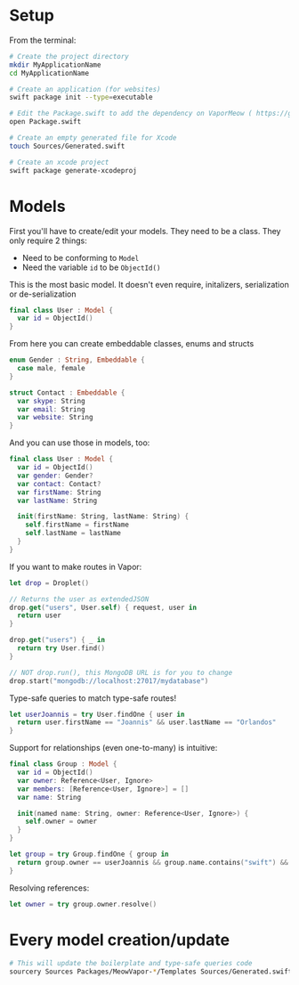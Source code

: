 # Setup

From the terminal:

```bash
# Create the project directory
mkdir MyApplicationName
cd MyApplicationName

# Create an application (for websites)
swift package init --type=executable

# Edit the Package.swift to add the dependency on VaporMeow ( https://github.com/OpenKitten/MeowVaporExample/blob/master/Package.swift )
open Package.swift

# Create an empty generated file for Xcode
touch Sources/Generated.swift

# Create an xcode project
swift package generate-xcodeproj
```

# Models

First you'll have to create/edit your models. They need to be a class. They only require 2 things:

- Need to be conforming to `Model`
- Need the variable `id` to be `ObjectId()`

This is the most basic model. It doesn't even require, initalizers, serialization or de-serialization

```swift
final class User : Model {
  var id = ObjectId()
}
```

From here you can create embeddable classes, enums and structs

```swift
enum Gender : String, Embeddable {
  case male, female
}
```

```swift
struct Contact : Embeddable {
  var skype: String
  var email: String
  var website: String
}
```

And you can use those in models, too:

```swift
final class User : Model {
  var id = ObjectId()
  var gender: Gender?
  var contact: Contact?
  var firstName: String
  var lastName: String

  init(firstName: String, lastName: String) {
    self.firstName = firstName
    self.lastName = lastName
  }
}
```

If you want to make routes in Vapor:
```swift
let drop = Droplet()

// Returns the user as extendedJSON
drop.get("users", User.self) { request, user in
  return user
}

drop.get("users") { _ in
  return try User.find()
}

// NOT drop.run(), this MongoDB URL is for you to change
drop.start("mongodb://localhost:27017/mydatabase")
```

Type-safe queries to match type-safe routes!

```swift
let userJoannis = try User.findOne { user in
  return user.firstName == "Joannis" && user.lastName == "Orlandos"
}
```

Support for relationships (even one-to-many) is intuitive:

```swift
final class Group : Model {
  var id = ObjectId()
  var owner: Reference<User, Ignore>
  var members: [Reference<User, Ignore>] = []
  var name: String

  init(named name: String, owner: Reference<User, Ignore>) {
    self.owner = owner
  }
}

let group = try Group.findOne { group in
  return group.owner == userJoannis && group.name.contains("swift") && !group.name.contains("PHP")
}
```

Resolving references:

```swift
let owner = try group.owner.resolve()
```

# Every model creation/update

```bash
# This will update the boilerplate and type-safe queries code
sourcery Sources Packages/MeowVapor-*/Templates Sources/Generated.swift
```